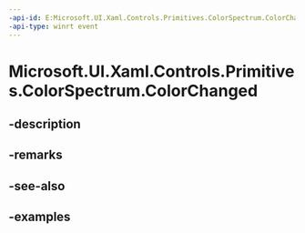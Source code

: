 ```yaml
---
-api-id: E:Microsoft.UI.Xaml.Controls.Primitives.ColorSpectrum.ColorChanged
-api-type: winrt event
---
```


<!-- Event syntax.
public event TypedEventHandler ColorChanged<ColorSpectrum, ColorChangedEventArgs>
-->

# Microsoft.UI.Xaml.Controls.Primitives.ColorSpectrum.ColorChanged

## -description

## -remarks

## -see-also

## -examples

